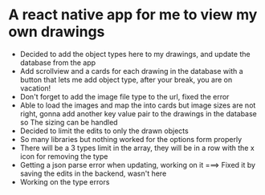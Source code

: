 # A react native app for me to view my own drawings
* Decided to add the object types here to my drawings, and update the database from the app
* Add scrollview and a cards for each drawing in the database with a button that lets me add object type, after your break, you are on vacation!
* Don't forget to add the image file type to the url, fixed the error
* Able to load the images and map the into cards but image sizes are not right, gonna add another key value pair to the drawings in the database so The sizing can be handled 
* Decided to limit the edits to only the drawn objects
* So many libraries but nothing worked for the options form properly
* There will be a 3 types limit in the array, they will be in a row with the x icon for removing the type
* Getting a json parse error when updating, working on it ===> Fixed it by saving the edits in the backend, wasn't here
* Working on the type errors